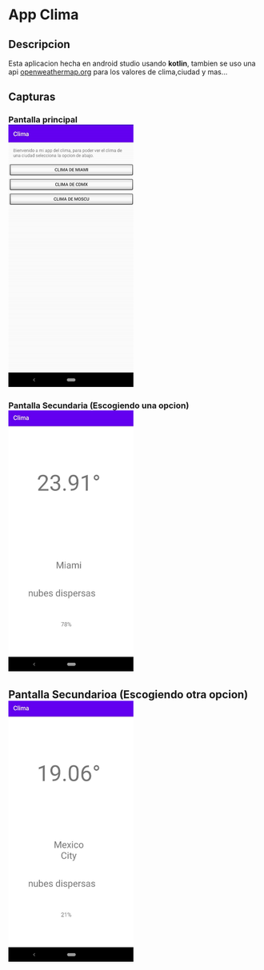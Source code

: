 # App Clima

## Descripcion
Esta aplicacion hecha en android studio usando <strong>kotlin</strong>, tambien se uso una api <a href="https://openweathermap.org">openweathermap.org</a> para los valores de clima,ciudad y mas...

## Capturas
### Pantalla principal <br><img src="ScreenShot/Screenshot_20201126-202738.jpg" width="250"/>
### Pantalla Secundaria (Escogiendo una opcion) <br><img src="ScreenShot/Screenshot_20201126-202747.jpg" width="250"/>
## Pantalla Secundarioa (Escogiendo otra opcion) <br><img src="ScreenShot/Screenshot_20201126-202756.jpg" width=250/>
